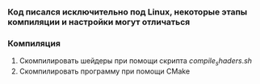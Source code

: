 ### Код писался исключительно под Linux, некоторые этапы компиляции и настройки могут отличаться

### Компиляция
1. Скомпилировать шейдеры при помощи скрипта $compile_shaders.sh$
2. Скомпилировать программу при помощи CMake
